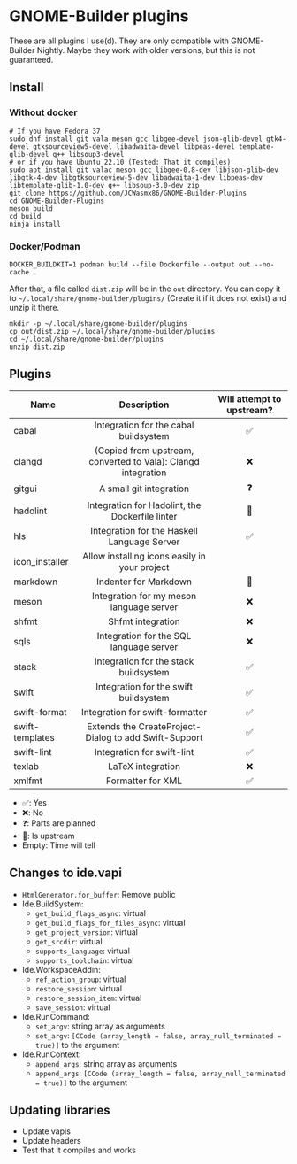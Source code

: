# GNOME-Builder plugins

These are all plugins I use(d). They are only compatible with GNOME-Builder Nightly. Maybe they work with older versions, but this is not
guaranteed.


## Install
### Without docker
```
# If you have Fedora 37
sudo dnf install git vala meson gcc libgee-devel json-glib-devel gtk4-devel gtksourceview5-devel libadwaita-devel libpeas-devel template-glib-devel g++ libsoup3-devel
# or if you have Ubuntu 22.10 (Tested: That it compiles)
sudo apt install git valac meson gcc libgee-0.8-dev libjson-glib-dev libgtk-4-dev libgtksourceview-5-dev libadwaita-1-dev libpeas-dev libtemplate-glib-1.0-dev g++ libsoup-3.0-dev zip
git clone https://github.com/JCWasmx86/GNOME-Builder-Plugins
cd GNOME-Builder-Plugins
meson build
cd build
ninja install
```
### Docker/Podman
```
DOCKER_BUILDKIT=1 podman build --file Dockerfile --output out --no-cache .
```
After that, a file called `dist.zip` will be in the `out` directory.
You can copy it to `~/.local/share/gnome-builder/plugins/` (Create it if it
does not exist) and unzip it there.
```
mkdir -p ~/.local/share/gnome-builder/plugins
cp out/dist.zip ~/.local/share/gnome-builder/plugins
cd ~/.local/share/gnome-builder/plugins
unzip dist.zip
```

## Plugins
| Name            | Description    | Will attempt to upstream? |
|-----------------|:--------------:|:-----------------------------------------------------------------------------------------------------------------:|
| cabal           | Integration for the cabal buildsystem                                                                                         | ✅ |
| clangd          | (Copied from upstream, converted to Vala): Clangd integration                                                                 | ❌ |
| gitgui          | A small git integration                                                                                                       | ❓ |
| hadolint        | Integration for Hadolint, the Dockerfile linter                                                                               | 🎉 |
| hls             | Integration for the Haskell Language Server                                                                                   | ✅ |
| icon_installer  | Allow installing icons easily in your project                                                                                 |    |
| markdown        | Indenter for Markdown                                                                                                         | 🎉 |
| meson           | Integration for my meson language server                                                                                      | ❌ |
| shfmt           | Shfmt integration                                                                                                             | ❌ |
| sqls            | Integration for the SQL language server                                                                                       | ❌ |
| stack           | Integration for the stack buildsystem                                                                                         | ✅ |
| swift           | Integration for the swift buildsystem                                                                                         | ✅ |
| swift-format    | Integration for swift-formatter                                                                                               | ✅ |
| swift-templates | Extends the CreateProject-Dialog to add Swift-Support                                                                         | ✅ |
| swift-lint      | Integration for swift-lint                                                                                                    | ✅ |
| texlab          | LaTeX integration                                                                                                             | ❌ |
| xmlfmt          | Formatter for XML                                                                                                             | ✅ |

- ✅: Yes
- ❌: No
- ❓: Parts are planned
- 🎉: Is upstream
- Empty: Time will tell

## Changes to ide.vapi
- `HtmlGenerator.for_buffer`: Remove public
- Ide.BuildSystem:
	- `get_build_flags_async`: virtual
	- `get_build_flags_for_files_async`: virtual
	- `get_project_version`: virtual
	- `get_srcdir`: virtual
	- `supports_language`: virtual
	- `supports_toolchain`: virtual
- Ide.WorkspaceAddin:
	- `ref_action_group`: virtual
	- `restore_session`: virtual
	- `restore_session_item`: virtual
	- `save_session`: virtual
- Ide.RunCommand:
	- `set_argv`: string array as arguments
	- `set_argv`: `[CCode (array_length = false, array_null_terminated = true)]` to the argument
- Ide.RunContext:
	- `append_args`: string array as arguments
	- `append_args`: `[CCode (array_length = false, array_null_terminated = true)]` to the argument

## Updating libraries
- Update vapis
- Update headers
- Test that it compiles and works
